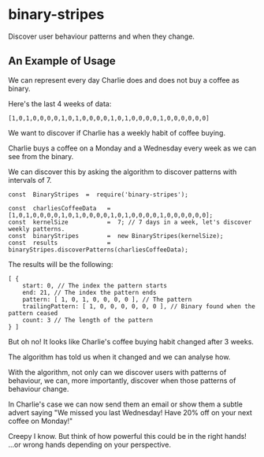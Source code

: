 
# binary-stripes
Discover user behaviour patterns and when they change.

## An Example of Usage
We can represent every day Charlie does and does not buy a coffee as binary.

Here's the last 4 weeks of data:
```
[1,0,1,0,0,0,0,1,0,1,0,0,0,0,1,0,1,0,0,0,0,1,0,0,0,0,0,0]
```
We want to discover if Charlie has a weekly habit of coffee buying.

Charlie buys a coffee on a Monday and a Wednesday every week as we can see from the binary.

We can discover this by asking the algorithm to discover patterns with intervals of 7.
```
const  BinaryStripes  =  require('binary-stripes');

const  charliesCoffeeData   = [1,0,1,0,0,0,0,1,0,1,0,0,0,0,1,0,1,0,0,0,0,1,0,0,0,0,0,0];
const  kernelSize           =  7; // 7 days in a week, let's discover weekly patterns.
const  binaryStripes        =  new BinaryStripes(kernelSize);
const  results              =  binaryStripes.discoverPatterns(charliesCoffeeData);
```
The results will be the following:
```
[ { 
	start: 0, // The index the pattern starts
	end: 21, // The index the pattern ends
	pattern: [ 1, 0, 1, 0, 0, 0, 0 ], // The pattern
	trailingPattern: [ 1, 0, 0, 0, 0, 0, 0 ], // Binary found when the pattern ceased
	count: 3 // The length of the pattern
} ]
```
But oh no! It looks like Charlie's coffee buying habit changed after 3 weeks.

The algorithm has told us when it changed and we can analyse how.

With the algorithm, not only can we discover users with patterns of behaviour, we can, more importantly, discover when those patterns of behaviour change.

In Charlie's case we can now send them an email or show them a subtle advert saying "We missed you last Wednesday! Have 20% off on your next coffee on Monday!"

Creepy I know. But think of how powerful this could be in the right hands!
...or wrong hands depending on your perspective.
